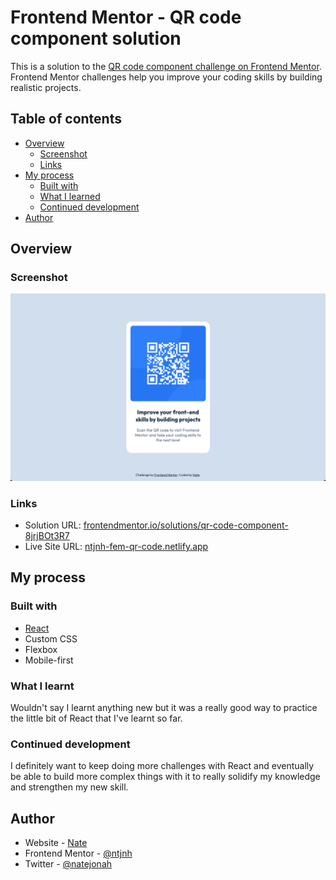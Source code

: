 # Frontend Mentor - QR code component solution

This is a solution to the [QR code component challenge on Frontend Mentor](https://www.frontendmentor.io/challenges/qr-code-component-iux_sIO_H). Frontend Mentor challenges help you improve your coding skills by building realistic projects. 

## Table of contents

- [Overview](#overview)
  - [Screenshot](#screenshot)
  - [Links](#links)
- [My process](#my-process)
  - [Built with](#built-with)
  - [What I learned](#what-i-learned)
  - [Continued development](#continued-development)
- [Author](#author)

## Overview

### Screenshot

![Solution screenshot](./screenshot.png)

### Links

- Solution URL: [frontendmentor.io/solutions/qr-code-component-8jrjBOt3R7](https://www.frontendmentor.io/solutions/qr-code-component-8jrjBOt3R7)
- Live Site URL: [ntjnh-fem-qr-code.netlify.app](https://ntjnh-fem-qr-code.netlify.app/)

## My process

### Built with

- [React](https://reactjs.org/)
- Custom CSS
- Flexbox
- Mobile-first

### What I learnt

Wouldn't say I learnt anything new but it was a really good way to practice the little bit of React that I've learnt so far.

### Continued development

I definitely want to keep doing more challenges with React and eventually be able to build more complex things with it to really solidify my knowledge and strengthen my new skill.

## Author

- Website - [Nate](https://natejonah.com)
- Frontend Mentor - [@ntjnh](https://www.frontendmentor.io/profile/ntjnh)
- Twitter - [@natejonah](https://www.twitter.com/natejonah)
